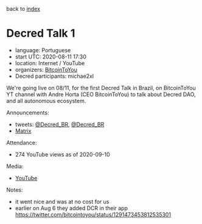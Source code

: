 back to [index](index.md)

# Decred Talk 1

- language: Portuguese
- start UTC: 2020-08-11 17:30
- location: Internet / YouTube
- organizers: [BitcoinToYou](https://twitter.com/bitcointoyou)
- Decred participants: michae2xl

We're going live on 08/11, for the first Decred Talk in Brazil, on BitcoinToYou YT channel with Andre Horta (CEO BitcoinToYou) to talk about Decred DAO, and all autonomous ecosystem.

Announcements:

- tweets: [@Decred_BR](https://twitter.com/Decred_BR/status/1292842513846460417), [@Decred_BR](https://twitter.com/Decred_BR/status/1293225288063688704)
- [Matrix](https://matrix.to/#/!clHjlICBEtCtAdTupf:decred.org/$pkHC8aBduc9TSuD1JNPGiojvgVYPVtgWvQhXaSXm3lk)

Attendance:

- 274 YouTube views as of 2020-09-10

Media:

- [YouTube](https://www.youtube.com/watch?v=dk_2WYZ4EDU)

Notes:

- it went nice and was at no cost for us
- earlier on Aug 6 they added DCR in their app https://twitter.com/bitcointoyou/status/1291473453812535301
